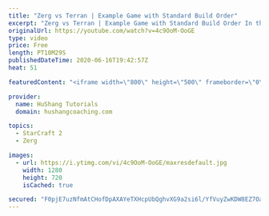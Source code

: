 ```yaml
---
title: "Zerg vs Terran | Example Game with Standard Build Order"
excerpt: "Zerg vs Terran | Example Game with Standard Build Order In this guide we learn how to defend early Terran attacks.  Coaching -------------------------------------------------------------------------- Interested in Starcraft lessons? Check out my website! I would love to help you improve and reach your"
originalUrl: https://youtube.com/watch?v=4c9OoM-OoGE
type: video
price: Free
length: PT10M29S
publishedDateTime: 2020-06-16T19:42:57Z
heat: 51

featuredContent: "<iframe width=\"800\" height=\"500\" frameborder=\"0\" src=\"https://www.youtube.com/embed/4c9OoM-OoGE\" allow=\"accelerometer; autoplay; encrypted-media; gyroscope; picture-in-picture\" allowfullscreen></iframe>"

provider:
  name: HuShang Tutorials
  domain: hushangcoaching.com

topics:
  - StarCraft 2
  - Zerg

images:
  - url: https://i.ytimg.com/vi/4c9OoM-OoGE/maxresdefault.jpg
    width: 1280
    height: 720
    isCached: true

secured: "F0pjE7uzNfmAtCHofDpAXAYeTXHcpUbQghvXG9a2si6l/YfVuyZwKDW8EZ7OaS49PN1rAfOWoS84YAbE+Spkd5SzNobxaBIlDte6SGbITik/qcf7YcgbFriABBq8bURPlJzYY0gBn1xVeH+cPZMb7v6FMIb8z5u6RmyvOB2DaDW+fueajHULnhJ/ocU1QXQsBy5VXWQQdZkDHqfbOaHRrOSxg9f4qH/aHfI78E/F5pYHVm7DjGsAyk4LUwj7b1lnjhKckprAspkkshSVj1amMlzzUST35fsuHalqYArzXSAOdAH7dEei/v7OsIii8Z0JFU4KNSF0gwxrV7JsXRBJR9PWJ2I2NcI8C3XqEuTIiPCIAlzK7M9BM1GkliwM2MqDoilXBMNojGhliJgsAFzJ+XA5p7iaJh9nOfZ0M3FPdRc=;tUqCB7NgxE8TiK+i/LJHQw=="
---
```



